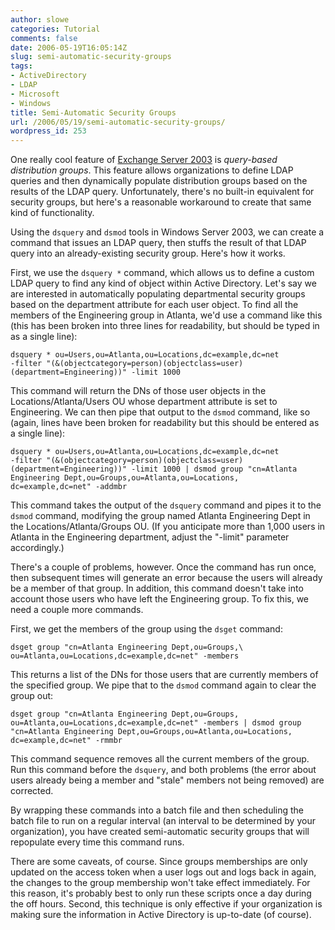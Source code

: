 ```yaml
---
author: slowe
categories: Tutorial
comments: false
date: 2006-05-19T16:05:14Z
slug: semi-automatic-security-groups
tags:
- ActiveDirectory
- LDAP
- Microsoft
- Windows
title: Semi-Automatic Security Groups
url: /2006/05/19/semi-automatic-security-groups/
wordpress_id: 253
---
```


One really cool feature of [Exchange Server 2003](http://www.microsoft.com/exchange/default.mspx) is _query-based distribution groups_. This feature allows organizations to define LDAP queries and then dynamically populate distribution groups based on the results of the LDAP query. Unfortunately, there's no built-in equivalent for security groups, but here's a reasonable workaround to create that same kind of functionality.

Using the `dsquery` and `dsmod` tools in Windows Server 2003, we can create a command that issues an LDAP query, then stuffs the result of that LDAP query into an already-existing security group. Here's how it works.

First, we use the `dsquery *` command, which allows us to define a custom LDAP query to find any kind of object within Active Directory. Let's say we are interested in automatically populating departmental security groups based on the department attribute for each user object. To find all the members of the Engineering group in Atlanta, we'd use a command like this (this has been broken into three lines for readability, but should be typed in as a single line):

```text
dsquery * ou=Users,ou=Atlanta,ou=Locations,dc=example,dc=net 
-filter "(&(objectcategory=person)(objectclass=user)
(department=Engineering))" -limit 1000
```

This command will return the DNs of those user objects in the Locations/Atlanta/Users OU whose department attribute is set to Engineering. We can then pipe that output to the `dsmod` command, like so (again, lines have been broken for readability but this should be entered as a single line):

```text
dsquery * ou=Users,ou=Atlanta,ou=Locations,dc=example,dc=net 
-filter "(&(objectcategory=person)(objectclass=user)
(department=Engineering))" -limit 1000 | dsmod group "cn=Atlanta 
Engineering Dept,ou=Groups,ou=Atlanta,ou=Locations,
dc=example,dc=net" -addmbr
```

This command takes the output of the `dsquery` command and pipes it to the `dsmod` command, modifying the group named Atlanta Engineering Dept in the Locations/Atlanta/Groups OU. (If you anticipate more than 1,000 users in Atlanta in the Engineering department, adjust the "-limit" parameter accordingly.)

There's a couple of problems, however. Once the command has run once, then subsequent times will generate an error because the users will already be a member of that group. In addition, this command doesn't take into account those users who have left the Engineering group. To fix this, we need a couple more commands.

First, we get the members of the group using the `dsget` command:

```text
dsget group "cn=Atlanta Engineering Dept,ou=Groups,\
ou=Atlanta,ou=Locations,dc=example,dc=net" -members
```

This returns a list of the DNs for those users that are currently members of the specified group. We pipe that to the `dsmod` command again to clear the group out:

```text
dsget group "cn=Atlanta Engineering Dept,ou=Groups,
ou=Atlanta,ou=Locations,dc=example,dc=net" -members | dsmod group 
"cn=Atlanta Engineering Dept,ou=Groups,ou=Atlanta,ou=Locations,
dc=example,dc=net" -rmmbr
```

This command sequence removes all the current members of the group. Run this command before the `dsquery`, and both problems (the error about users already being a member and "stale" members not being removed) are corrected.

By wrapping these commands into a batch file and then scheduling the batch file to run on a regular interval (an interval to be determined by your organization), you have created semi-automatic security groups that will repopulate every time this command runs.

There are some caveats, of course. Since groups memberships are only updated on the access token when a user logs out and logs back in again, the changes to the group membership won't take effect immediately. For this reason, it's probably best to only run these scripts once a day during the off hours. Second, this technique is only effective if your organization is making sure the information in Active Directory is up-to-date (of course).
